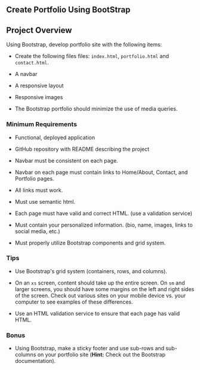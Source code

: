 ## Create Portfolio Using BootStrap

## Project Overview

Using Bootstrap, develop portfolio site with the following items:

- Create the following files files: `index.html`, `portfolio.html` and `contact.html`.

- A navbar

- A responsive layout

- Responsive images

- The Bootstrap portfolio should minimize the use of media queries.

### Minimum Requirements

- Functional, deployed application

- GitHub repository with README describing the project

- Navbar must be consistent on each page.

- Navbar on each page must contain links to Home/About, Contact, and Portfolio pages.

- All links must work.

- Must use semantic html.

- Each page must have valid and correct HTML. (use a validation service)

- Must contain your personalized information. (bio, name, images, links to social media, etc.)

- Must properly utilize Bootstrap components and grid system.

### Tips

- Use Bootstrap's grid system (containers, rows, and columns).

- On an `xs` screen, content should take up the entire screen. On `sm` and larger screens, you should have some margins on the left and right sides of the screen. Check out various sites on your mobile device vs. your computer to see examples of these differences.

- Use an HTML validation service to ensure that each page has valid HTML.

### Bonus

- Using Bootstrap, make a sticky footer and use sub-rows and sub-columns on your portfolio site (**Hint:** Check out the Bootstrap documentation).
